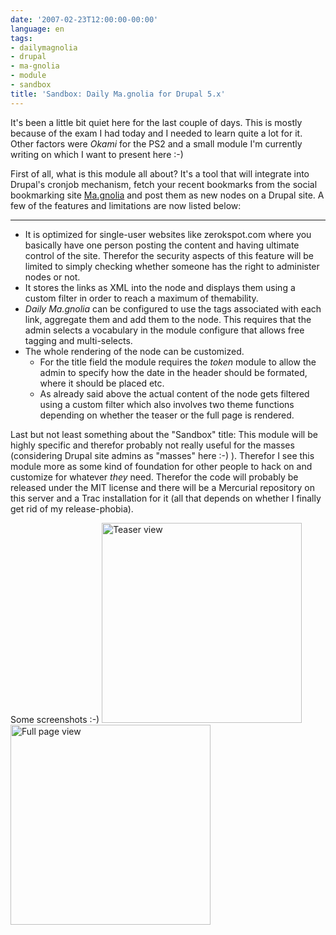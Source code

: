 ```yaml
---
date: '2007-02-23T12:00:00-00:00'
language: en
tags:
- dailymagnolia
- drupal
- ma-gnolia
- module
- sandbox
title: 'Sandbox: Daily Ma.gnolia for Drupal 5.x'
---
```



It's been a little bit quiet here for the last couple of days. This is mostly because of the exam I had today and I needed to learn quite a lot for it. Other factors were _Okami_ for the PS2 and a small module I'm currently writing on which I want to present here :-)

First of all, what is this module all about? It's a tool that will integrate into Drupal's cronjob mechanism, fetch your recent bookmarks from the social bookmarking site [Ma.gnolia](http://ma.gnolia.com) and post them as new nodes on a Drupal site. A few of the features and limitations are now listed below:


-------------------------------


* It is optimized for single-user websites like zerokspot.com where you basically have one person posting the content and having ultimate control of the site. Therefor the security aspects of this feature will be limited to simply checking whether someone has the right to administer nodes or not.
* It stores the links as XML into the node and displays them using a custom filter in order to reach a maximum of themability.
* _Daily Ma.gnolia_ can be configured to use the tags associated with each link, aggregate them and add them to the node. This requires that the admin selects a vocabulary in the module configure that allows free tagging and multi-selects.
* The whole rendering of the node can be customized.
	* For the title field the module requires the _token_ module to allow the admin to specify how the date in the header should be formated, where it should be placed etc.
	* As already said above the actual content of the node gets filtered using a custom filter which also involves two theme functions depending on whether the teaser or the full page is rendered.

Last but not least something about the "Sandbox" title: This module will be highly specific and therefor probably not really useful for the masses (considering Drupal site admins as "masses" here :-) ). Therefor I see this module more as some kind of foundation for other people to hack on and customize for whatever _they_ need. Therefor the code will probably be released under the MIT license and there will be a Mercurial repository on this server and a Trac installation for it (all that depends on whether I finally get rid of my release-phobia).

Some screenshots :-)
<a rel="gallery_dailymagnolia" href="http://zerokspot.com/uploads/dailymagnolia_teaser.png" class="thickbox figure" title="Teaser view"><img width="320px" src="http://zerokspot.com/uploads/dailymagnolia_teaser.png" alt="Teaser view"/></a>
<a rel="gallery_dailymagnolia" href="http://zerokspot.com/uploads/dailymagnolia_page.png" class="thickbox figure" title="Full page view"><img width="320px" src="http://zerokspot.com/uploads/dailymagnolia_page.png" alt="Full page view"/></a>